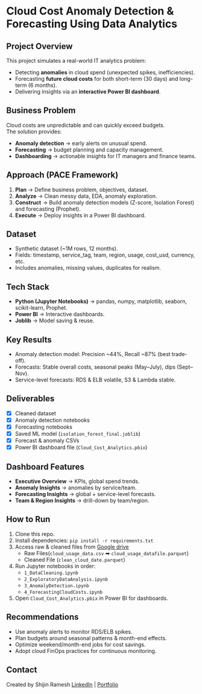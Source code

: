 # Cloud Cost Anomaly Detection & Forecasting Using Data Analytics

## Project Overview
This project simulates a real-world IT analytics problem:  
- Detecting **anomalies** in cloud spend (unexpected spikes, inefficiencies).  
- Forecasting **future cloud costs** for both short-term (30 days) and long-term (6 months).  
- Delivering insights via an **interactive Power BI dashboard**.

## Business Problem
Cloud costs are unpredictable and can quickly exceed budgets.  
The solution provides:
- **Anomaly detection** → early alerts on unusual spend.  
- **Forecasting** → budget planning and capacity management.  
- **Dashboarding** → actionable insights for IT managers and finance teams.

## Approach (PACE Framework)
1. **Plan** → Define business problem, objectives, dataset.  
2. **Analyze** → Clean messy data, EDA, anomaly exploration.  
3. **Construct** → Build anomaly detection models (Z-score, Isolation Forest) and forecasting (Prophet).  
4. **Execute** → Deploy insights in a Power BI dashboard.

## Dataset
- Synthetic dataset (~1M rows, 12 months).  
- Fields: timestamp, service_tag, team, region, usage, cost_usd, currency, etc.  
- Includes anomalies, missing values, duplicates for realism.  

## Tech Stack
- **Python (Jupyter Notebooks)** → pandas, numpy, matplotlib, seaborn, scikit-learn, Prophet.  
- **Power BI** → Interactive dashboards.  
- **Joblib** → Model saving & reuse.

## Key Results
- Anomaly detection model: Precision ~44%, Recall ~87% (best trade-off).  
- Forecasts: Stable overall costs, seasonal peaks (May–July), dips (Sept–Nov).  
- Service-level forecasts: RDS & ELB volatile, S3 & Lambda stable.

## Deliverables
- [x] Cleaned dataset  
- [x] Anomaly detection notebooks  
- [x] Forecasting notebooks  
- [x] Saved ML model (`isolation_forest_final.joblib`)  
- [x] Forecast & anomaly CSVs  
- [x] Power BI dashboard file (`Cloud_Cost_Analytics.pbix`)  

## Dashboard Features
- **Executive Overview** → KPIs, global spend trends.  
- **Anomaly Insights** → anomalies by service/team.  
- **Forecasting Insights** → global + service-level forecasts.  
- **Team & Region Insights** → drill-down by team/region.

## How to Run
1. Clone this repo.  
2. Install dependencies: `pip install -r requirements.txt`
3. Access raw & cleaned files from [Google drive](https://drive.google.com/drive/folders/1gEp19NKV4JgQNqxtNcI_CK2HteuaY24I?usp=drive_link)
   - Raw Files(`cloud_usage_data.csv` ➡ `cloud_usage_datafile.parquet`)
   - Cleaned File (`clean_cloud_date.parquet`)
5. Run Jupyter notebooks in order:  
   - `1_DataCleaning.ipynb`  
   - `2_ExploratoryDataAnalysis.ipynb`  
   - `3_AnomalyDetection.ipynb`  
   - `4_ForecastingCloudCosts.ipynb`  
6. Open `Cloud_Cost_Analytics.pbix` in Power BI for dashboards.

## Recommendations
- Use anomaly alerts to monitor RDS/ELB spikes.  
- Plan budgets around seasonal patterns & month-end effects.  
- Optimize weekend/month-end jobs for cost savings.  
- Adopt cloud FinOps practices for continuous monitoring.

## Contact
Created by Shijin Ramesh
[LinkedIn](https://www.linkedin.com/in/shijinramesh/) | [Portfolio](https://www.shijinramesh.co.in/)

